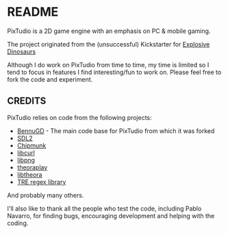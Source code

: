 # README #

PixTudio is a 2D game engine with an emphasis on PC & mobile gaming.

The project originated from the (unsuccessful) Kickstarter for [Explosive Dinosaurs](https://www.kickstarter.com/projects/rawrlab/explosive-dinosaurs-minigames-dinosaurs-and-explos)

Although I do work on PixTudio from time to time, my time is limited so I tend to focus in features I find interesting/fun to work on. Please feel free to fork the code and experiment.

## CREDITS ##
PixTudio relies on code from the following projects:

* [BennuGD](http://www.bennugd.org) - The main code base for PixTudio from which it was forked
* [SDL2](https://libsdl.org/)
* [Chipmunk](https://chipmunk-physics.net/)
* [libcurl](http://curl.haxx.se/)
* [libpng](http://www.libpng.org/pub/png/libpng.html)
* [theoraplay](https://www.icculus.org/theoraplay/)
* [libtheora](https://www.theora.org/doc/libtheora-1.0/)
* [TRE regex library](http://laurikari.net/tre/)

And probably many others.

I'll also like to thank all the people who test the code, including Pablo Navarro, for finding bugs, encouraging development and helping with the coding.
